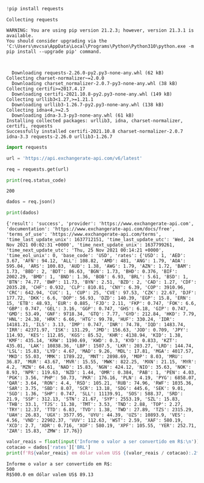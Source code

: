 ```python
!pip install requests

```

    Collecting requests

    WARNING: You are using pip version 21.2.3; however, version 21.3.1 is available.
    You should consider upgrading via the 'C:\Users\mvcsa\AppData\Local\Programs\Python\Python310\python.exe -m pip install --upgrade pip' command.
    

    
      Downloading requests-2.26.0-py2.py3-none-any.whl (62 kB)
    Collecting charset-normalizer~=2.0.0
      Downloading charset_normalizer-2.0.7-py3-none-any.whl (38 kB)
    Collecting certifi>=2017.4.17
      Downloading certifi-2021.10.8-py2.py3-none-any.whl (149 kB)
    Collecting urllib3<1.27,>=1.21.1
      Downloading urllib3-1.26.7-py2.py3-none-any.whl (138 kB)
    Collecting idna<4,>=2.5
      Downloading idna-3.3-py3-none-any.whl (61 kB)
    Installing collected packages: urllib3, idna, charset-normalizer, certifi, requests
    Successfully installed certifi-2021.10.8 charset-normalizer-2.0.7 idna-3.3 requests-2.26.0 urllib3-1.26.7
    


```python
import requests
```


```python
url = 'https://api.exchangerate-api.com/v6/latest'

req = requests.get(url)

print(req.status_code)
```

    200
    


```python
dados = req.json()

print(dados)
```

    {'result': 'success', 'provider': 'https://www.exchangerate-api.com', 'documentation': 'https://www.exchangerate-api.com/docs/free', 'terms_of_use': 'https://www.exchangerate-api.com/terms', 'time_last_update_unix': 1637712151, 'time_last_update_utc': 'Wed, 24 Nov 2021 00:02:31 +0000', 'time_next_update_unix': 1637799261, 'time_next_update_utc': 'Thu, 25 Nov 2021 00:14:21 +0000', 'time_eol_unix': 0, 'base_code': 'USD', 'rates': {'USD': 1, 'AED': 3.67, 'AFN': 94.12, 'ALL': 108.82, 'AMD': 481, 'ANG': 1.79, 'AOA': 595.04, 'ARS': 100.83, 'AUD': 1.38, 'AWG': 1.79, 'AZN': 1.72, 'BAM': 1.73, 'BBD': 2, 'BDT': 86.63, 'BGN': 1.73, 'BHD': 0.376, 'BIF': 2002.29, 'BMD': 1, 'BND': 1.36, 'BOB': 6.93, 'BRL': 5.61, 'BSD': 1, 'BTN': 74.77, 'BWP': 11.73, 'BYN': 2.51, 'BZD': 2, 'CAD': 1.27, 'CDF': 2035.28, 'CHF': 0.932, 'CLP': 810.81, 'CNY': 6.39, 'COP': 3910.96, 'CRC': 642.94, 'CUC': 1, 'CUP': 25, 'CVE': 97.53, 'CZK': 22.67, 'DJF': 177.72, 'DKK': 6.6, 'DOP': 56.93, 'DZD': 140.39, 'EGP': 15.8, 'ERN': 15, 'ETB': 48.93, 'EUR': 0.885, 'FJD': 2.11, 'FKP': 0.747, 'FOK': 6.6, 'GBP': 0.747, 'GEL': 3.16, 'GGP': 0.747, 'GHS': 6.18, 'GIP': 0.747, 'GMD': 53.49, 'GNF': 9718.34, 'GTQ': 7.77, 'GYD': 212.84, 'HKD': 7.79, 'HNL': 24.38, 'HRK': 6.66, 'HTG': 99.78, 'HUF': 330.24, 'IDR': 14181.21, 'ILS': 3.13, 'IMP': 0.747, 'INR': 74.78, 'IQD': 1483.74, 'IRR': 42371.97, 'ISK': 131.29, 'JMD': 156.63, 'JOD': 0.709, 'JPY': 114.93, 'KES': 112.85, 'KGS': 85.52, 'KHR': 4138.94, 'KID': 1.38, 'KMF': 435.14, 'KRW': 1190.69, 'KWD': 0.3, 'KYD': 0.833, 'KZT': 435.01, 'LAK': 10838.36, 'LBP': 1507.5, 'LKR': 203.27, 'LRD': 144.74, 'LSL': 15.83, 'LYD': 4.67, 'MAD': 9.26, 'MDL': 17.81, 'MGA': 4017.57, 'MKD': 55.03, 'MMK': 1789.22, 'MNT': 2898.69, 'MOP': 8.03, 'MRU': 36.87, 'MUR': 43.67, 'MVR': 15.55, 'MWK': 822.25, 'MXN': 21.15, 'MYR': 4.2, 'MZN': 64.61, 'NAD': 15.83, 'NGN': 424.12, 'NIO': 35.63, 'NOK': 8.93, 'NPR': 119.63, 'NZD': 1.44, 'OMR': 0.384, 'PAB': 1, 'PEN': 4.03, 'PGK': 3.56, 'PHP': 50.73, 'PKR': 176.16, 'PLN': 4.19, 'PYG': 6858.07, 'QAR': 3.64, 'RON': 4.4, 'RSD': 105.21, 'RUB': 74.96, 'RWF': 1035.36, 'SAR': 3.75, 'SBD': 8.07, 'SCR': 13.18, 'SDG': 445.6, 'SEK': 9.01, 'SGD': 1.36, 'SHP': 0.747, 'SLL': 11139.91, 'SOS': 588.37, 'SRD': 21.9, 'SSP': 312.13, 'STN': 21.67, 'SYP': 2553.19, 'SZL': 15.83, 'THB': 33.1, 'TJS': 11.38, 'TMT': 3.53, 'TND': 2.88, 'TOP': 2.27, 'TRY': 12.37, 'TTD': 6.83, 'TVD': 1.38, 'TWD': 27.89, 'TZS': 2315.29, 'UAH': 26.83, 'UGX': 3577.95, 'UYU': 44.39, 'UZS': 10893.9, 'VES': 4.56, 'VND': 22902.37, 'VUV': 112.63, 'WST': 2.59, 'XAF': 580.19, 'XCD': 2.7, 'XDR': 0.716, 'XOF': 580.19, 'XPF': 105.55, 'YER': 252.71, 'ZAR': 15.83, 'ZMW': 17.76}}
    


```python
valor_reais = float(input('Informe o valor a ser convertido em R$:\n'))
cotacao = dados['rates']['BRL']
print(f'R${valor_reais} em dólar valem US$ {(valor_reais / cotacao):.2f}')
```

    Informe o valor a ser convertido em R$:
    500
    R$500.0 em dólar valem US$ 89.13
    


```python

```
